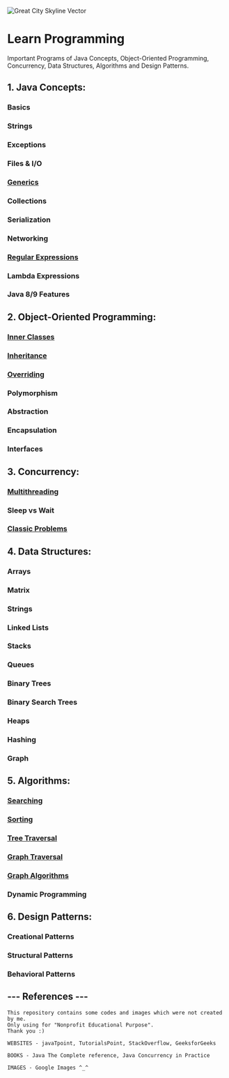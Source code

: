 ![Great City Skyline Vector](https://user-images.githubusercontent.com/2780145/33828904-f4f9db84-de93-11e7-87bb-82fe8734ebc2.png)

# Learn Programming

Important Programs of Java Concepts, Object-Oriented Programming, Concurrency, Data Structures, Algorithms and Design Patterns. 

## 1. Java Concepts:

### Basics

### Strings

### Exceptions

### Files & I/O

### [Generics](Java-Concepts/generics)

### Collections

### Serialization

### Networking

### [Regular Expressions](Java-Concepts/regex)

### Lambda Expressions

### Java 8/9 Features

## 2. Object-Oriented Programming:

### [Inner Classes](Object-Oriented-Programming/inner_class)

### [Inheritance](Object-Oriented-Programming/inheritance)

### [Overriding](Object-Oriented-Programming/overriding)

### Polymorphism

### Abstraction

### Encapsulation

### Interfaces

## 3. Concurrency:

### [Multithreading](Concurrency/multithreading)

### Sleep vs Wait

### [Classic Problems](Concurrency/classic_problems)

## 4. Data Structures:

### Arrays

### Matrix

### Strings

### Linked Lists

### Stacks

### Queues

### Binary Trees

### Binary Search Trees

### Heaps

### Hashing

### Graph

## 5. Algorithms:

### [Searching](Algorithms/searching)

### [Sorting](Algorithms/sorting)

### [Tree Traversal](Algorithms/tree_traversal)

### [Graph Traversal](Algorithms/graph_traversal)

### [Graph Algorithms](Algorithms/graph_classic_algos)

### Dynamic Programming

## 6. Design Patterns:

### Creational Patterns

### Structural Patterns

### Behavioral Patterns

--- References ---
--------

    This repository contains some codes and images which were not created by me.
    Only using for "Nonprofit Educational Purpose".
    Thank you :)
    
    WEBSITES - javaTpoint, TutorialsPoint, StackOverflow, GeeksforGeeks

    BOOKS - Java The Complete reference, Java Concurrency in Practice
    
    IMAGES - Google Images ^_^
